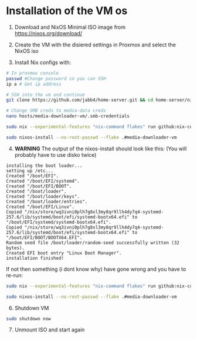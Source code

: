 # Installation of the VM os

1. Download and NixOS Minimal ISO image from https://nixos.org/download/

2. Create the VM with the disiered settings in Proxmox and select the NixOS iso

3. Install Nix configs with:
````bash
# In proxmox console
passwd #Change password so you can SSH
ip a # Get ip address

# SSH into the vm and continue
git clone https://github.com/jabb4/home-server.git && cd home-server/nixos

# Change SMB creds to media-data creds
nano hosts/media-downloader-vm/.smb-credentials

sudo nix --experimental-features "nix-command flakes" run github:nix-community/disko/latest -- --mode destroy,format,mount --yes-wipe-all-disks hosts/media-downloader-vm/disk-config.nix && nix-collect-garbage -d

sudo nixos-install --no-root-passwd --flake .#media-downloader-vm

````

4. **WARNING** The output of the nixos-install should look like this: (You will probably have to use disko twice)
````
installing the boot loader...
setting up /etc...
Created "/boot/EFI".
Created "/boot/EFI/systemd".
Created "/boot/EFI/BOOT".
Created "/boot/loader".
Created "/boot/loader/keys".
Created "/boot/loader/entries".
Created "/boot/EFI/Linux".
Copied "/nix/store/wq3ivni0plh7g8xl3my8qr9llh4dy7q4-systemd-257.6/lib/systemd/boot/efi/systemd-bootx64.efi" to "/boot/EFI/systemd/systemd-bootx64.efi".
Copied "/nix/store/wq3ivni0plh7g8xl3my8qr9llh4dy7q4-systemd-257.6/lib/systemd/boot/efi/systemd-bootx64.efi" to "/boot/EFI/BOOT/BOOTX64.EFI".
Random seed file /boot/loader/random-seed successfully written (32 bytes).
Created EFI boot entry "Linux Boot Manager".
installation finished!
````

If not then something (i dont know why) have gone wrong and you have to re-run:

````bash
sudo nix --experimental-features "nix-command flakes" run github:nix-community/disko/latest -- --mode destroy,format,mount --yes-wipe-all-disks hosts/media-downloader-vm/disk-config.nix && nix-collect-garbage -d

sudo nixos-install --no-root-passwd --flake .#media-downloader-vm
````

6. Shutdown VM
````bash
sudo shutdown now
````

7. Unmount ISO and start again